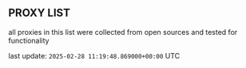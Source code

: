 ## PROXY LIST

all proxies in this list were collected from open sources and tested for functionality

last update: `2025-02-28 11:19:48.869000+00:00` UTC